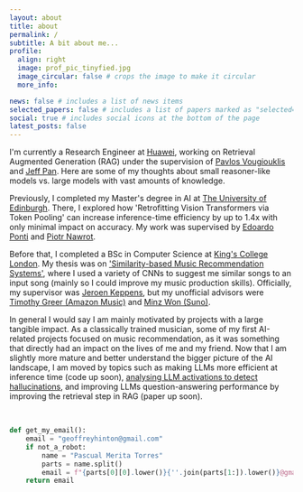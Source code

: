 ```yaml
---
layout: about
title: about
permalink: /
subtitle: A bit about me...
profile:
  align: right
  image: prof_pic_tinyfied.jpg
  image_circular: false # crops the image to make it circular
  more_info:

news: false # includes a list of news items
selected_papers: false # includes a list of papers marked as "selected={true}"
social: true # includes social icons at the bottom of the page
latest_posts: false
---
```


I'm currently a Research Engineer at [Huawei](https://www.huawei.com/en/corporate-information/research-development), working on Retrieval Augmented Generation (RAG) under the supervision of [Pavlos Vougiouklis](https://scholar.google.com/citations?hl=en&user=9J7YeR0AAAAJ&view_op=list_works&sortby=pubdate) and [Jeff Pan](https://scholar.google.com/citations?user=zLDAY8QAAAAJ&hl=es). Here are some of my thoughts about small reasoner-like models vs. large models with vast amounts of knowledge.

Previously, I completed my Master's degree in AI at [The University of Edinburgh](https://www.ed.ac.uk/c/edinburgh-ai). There, I explored how 'Retrofitting Vision Transformers via Token Pooling' can increase inference-time efficiency by up to 1.4x with only minimal impact on accuracy. My work was supervised by [Edoardo Ponti](https://scholar.google.ca/citations?user=tklL2q0AAAAJ&hl=en) and [Piotr Nawrot](https://scholar.google.com/citations?user=9wrNHUQAAAAJ&hl=en).

Before that, I completed a BSc in Computer Science at [King's College London](https://www.kcl.ac.uk/informatics). My thesis was on ['Similarity-based Music Recommendation Systems'](https://github.com/PascualMeritaTorres/Deep-Learning-Music-Recommendation-System), where I used a variety of CNNs to suggest me similar songs to an input song (mainly so I could improve my music production skills). Officially, my supervisor was [Jeroen Keppens](https://scholar.google.co.uk/citations?user=6uEtmfoAAAAJ&hl=de), but my unofficial advisors were [Timothy Greer (Amazon Music)](https://scholar.google.com/citations?user=sD2tSQ4AAAAJ&hl=en) and [Minz Won (Suno)](https://scholar.google.com/citations?user=x5rArQMAAAAJ&hl=en).

In general I would say I am mainly motivated by projects with a large tangible impact. As a classically trained musician, some of my first AI-related projects focused on music recommendation, as it was something that directly had an impact on the lives of me and my friend. Now that I am slightly more mature and better understand the bigger picture of the AI landscape, I am moved by topics such as making LLMs more efficient at inference time (code up soon), [analysing LLM activations to detect hallucinations](https://github.com/tberm/mlp_cw4?tab=readme-ov-file), and improving LLMs question-answering performance by improving the retrieval step in RAG (paper up soon).

<br/>
 
```python
def get_my_email():
    email = "geoffreyhinton@gmail.com"
    if not_a_robot:
        name = "Pascual Merita Torres"
        parts = name.split()
        email = f"{parts[0][0].lower()}{''.join(parts[1:]).lower()}@gmail.com"
    return email
```
